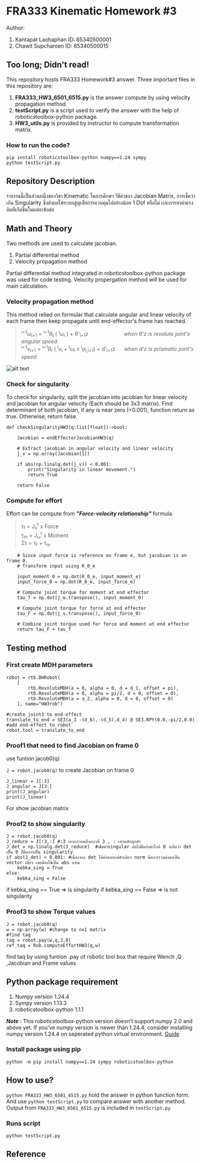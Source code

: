 # FRA333 Kinematic Homework #3
Author:
1. Kantapat Laohaphan ID: 65340500001
2. Chawit Supcharoen ID: 65340500015

## Too long; Didn't read!
This repository hosts FRA333 Homework#3 answer. Three important files in this repository are:

1. **FRA333_HW3_6501_6515.py** is the answer compute by using velocity propagation method.
2. **testScript.py** is a script used to verify the answer with the help of roboticstoolbox-python package.
3. **HW3_utils.py** is provided by instructor to compute transformation matrix.

### How to run the code?
```
pip install roboticstoolbox-python numpy==1.24 sympy
python testScript.py 
```


## Repository Description
รายงานนี้เป็นส่วนหนึ่งของวิชา Kinematic ในการศึกษา วิธีค่าของ Jacobian Matrix, การเช็คว่าเกิด Singularity ซี่งส่งผลให้ระบบสูญเสียการควบคุมไปอย่างน้อย 1 Dof หรือไม่ เเละการหาค่าแรงบิดที่เกิดขึ้นในแต่ละข้อต่อ


## Math and Theory
Two methods are used to calculate jacobian.
1. Partial differential method
2. Velocity propagation method

Partial differential method integrated in roboticstoolbox-python package was used for code testing. Velocity propergation method will be used for main calculation.

### Velocity propagation method
This method relied on formular that calculate angular and linear velocity of each frame then keep propagate until end-effector's frame has reached.

> <sup>i+1</sup>ω<sub>i+1</sub> = <sup>i+1</sup>R<sub>i</sub> ( <sup>i</sup>ω<sub>i</sub> ) + θ'<sub>i+1</sub>z &nbsp;&nbsp;&nbsp;&nbsp;&nbsp;&nbsp;&nbsp;&nbsp;&nbsp;&nbsp;&nbsp;&nbsp;&nbsp;&nbsp;&nbsp;&nbsp;&nbsp;&nbsp;&nbsp;&nbsp;&nbsp;&nbsp;&nbsp;*when θ'z is revolute joint's angular speed*\
> <sup>i+1</sup>v<sub>i+1</sub> = <sup>i+1</sup>R<sub>i</sub> ( <sup>i</sup>v<sub>i</sub> + <sup>i</sup>ω<sub>i</sub> x <sup>i</sup>p<sub>i,i+1</sub>) + d'<sub>i+1</sub>z &nbsp;&nbsp;&nbsp;&nbsp;&nbsp;*when d'z is prismatic joint's speed*

![alt text](image.png)

### Check for singularity
To check for singularity, split the jacobian into jacobian for linear velocity and jacobian for angular velocity (Each should be 3x3 matrix). Find determinant of both jacobian, if any is near zero (<0.001), function return as true. Otherwise, return false.

```
def checkSingularityHW3(q:list[float])->bool:

    Jacobian = endEffectorJacobianHW3(q)

    # Extract jacobian in angular velocity and linear velocity
    j_v = np.array(Jacobian[1])
    
    if abs(np.linalg.det(j_v)) < 0.001:
        print("Singularity in linear movement.")
        return True
    
    return False
```

### Compute for effort
Effort can be compute from ***"Force-velocity relationship"*** formula.

> τ<sub>f</sub> = J<sub>v</sub><sup>t</sup> x Force\
> τ<sub>m</sub> = J<sub>ω</sub><sup>t</sup> x Moment\
> Στ = τ<sub>f</sub> +  τ<sub>m</sub>

```
    # Since input force is reference on frame e, but jacobian is on frame 0.
    # Transform input using R_0_e

    input_moment_0 = np.dot(R_0_e, input_moment_e)
    input_force_0 = np.dot(R_0_e, input_force_e)

    # Compute joint torque for moment at end effector
    tau_T = np.dot(j_w.transpose(), input_moment_0)

    # Compute joint torque for force at end effector
    tau_F = np.dot(j_v.transpose(), input_force_0)

    # Combine joint torque used for force and moment at end effector
    return tau_F + tau_T
```

## Testing method
### First create MDH parameters
```
robot = rtb.DHRobot(
    [
        rtb.RevoluteMDH(a = 0, alpha = 0, d = d_1, offset = pi),
        rtb.RevoluteMDH(a = 0, alpha = pi/2, d = 0, offset = 0),
        rtb.RevoluteMDH(a = a_2, alpha = 0, d = 0, offset = 0)
    ], name="HW3rob")

#create joint3 to end-effect
translate_to_end = SE3(a_3 -(d_6),-(d_5),d_4) @ SE3.RPY(0.0,-pi/2,0.0)
#add end-effect to robot
robot.tool = translate_to_end
```
### Proof1 that need to find Jacobian on frame 0
use funtion jacob0(q)

`J = robot.jacob0(q)` to create Jacobian on frame 0

```
J_linear = J[:3]
J_angular = J[3:]
print(J_angular)
print(J_linear)
```
For show jacobian matrix

### Proof2 to show singularity
```
J = robot.jacob0(q) 
J_reduce = J[:3,:] #:3 เอาเเถวบนถึงเเถวที่ 3 , : เท่าหลักทุกตัว
J_det = np.linalg.det(J_reduce)  #เช็คค่าsingular ต่อไปคือถ้าค่าใกล้ 0 จะถือว่า det เป็น 0 ก็คือการเป็น singularity
if abs(J_det) < 0.001: #เนื่องจาก det ได้ค่าออกเเค่ตัวเดียว norm คือการรวมค่ามาเป้น vector เดียว เลยต้องใช้เป้น abs เเทน
    kebka_sing = True
else:
    kebka_sing = False
```
if kebka_sing == True => is singularity
if kebka_sing == False => is not singularity

### Proof3 to show Torque values
```
J = robot.jacob0(q) 
w = np.array(w) #change to nx1 matrix
#find taq
taq = robot.pay(w,q,J,0)
ref_taq = Rob.computeEffortHW3(q,w)
```
find taq by using funtion .pay of robotic tool box that require Wench ,Q ,Jacobian and Frame values


## Python package requirement 
1. Numpy version 1.24.4
2. Sympy version 1.13.3
3. roboticstoolbox-python 1.1.1 

***Note*** : This roboticstoolbox-python version doesn't support numpy 2.0 and above yet. If you've numpy version is newer than 1.24.4, consider installing numpy version 1.24.4 on seperated python virtual environment. [Guide](https://docs.python.org/3/library/venv.html)

### Install package using pip
```
python -m pip install numpy==1.24 sympy roboticstoolbox-python
```



## How to use?

`python FRA333_HW3_6501_6515.py`
hold the answer in python function form.
And use `python testScript.py`
to compare answer with another method.
Output from `FRA333_HW3_6501_6515.py` is included in `testScript.py`

### Runs script
```
python testScript.py
```




## Reference

